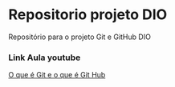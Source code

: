 # Repositorio projeto DIO
Repositório para o projeto Git e GitHub DIO

### Link Aula youtube
[ O que é Git e o que é Git Hub](https://www.youtube.com/watch?v=DqTITcMq68k)
